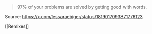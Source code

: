 > 97% of your problems are solved by getting good with words.

Source: https://x.com/lessaraebiger/status/1819017093871776123

[[Remixes]]
